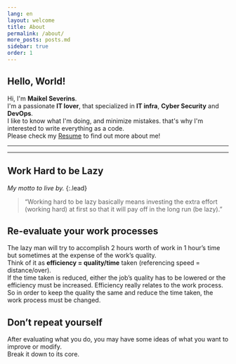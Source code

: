 ```yaml
---
lang: en
layout: welcome
title: About
permalink: /about/
more_posts: posts.md
sidebar: true
order: 1
---
```


## Hello, World!

Hi, I'm **Maikel Severins**.<br>
I'm a passionate **IT lover**, that specialized in **IT infra**, **Cyber Security** and **DevOps**.<br>
I like to know what I'm doing, and minimize mistakes. that's why I'm interested to write
everything as a code.<br>
Please check my [Resume][resume] to find out more about me!<br>

***

<!--posts_list-->

***

## Work Hard to be Lazy

_My motto to live by._
{:.lead}

> “Working hard to be lazy basically means investing the extra effort (working hard) at first so that it will pay off in the long run (be lazy).”

## Re-evaluate your work processes

The lazy man will try to accomplish 2 hours worth of work in 1 hour’s time but sometimes at the expense of the work’s quality.<br>
Think of it as **efficiency = quality/time** taken (referencing speed = distance/over).<br>
If the time taken is reduced, either the job’s quality has to be lowered or the efficiency must be increased. Efficiency really relates to the work process.<br>
So in order to keep the quality the same and reduce the time taken, the work process must be changed.

## Don’t repeat yourself

After evaluating what you do, you may have some ideas of what you want to improve or modify.<br>
Break it down to its core.


<!--author-->

<!-- Links -->
[resume]: /resume/

